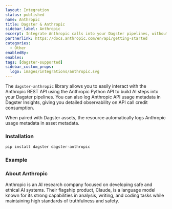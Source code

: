 ```yaml
---
layout: Integration
status: published
name: Anthropic
title: Dagster & Anthropic
sidebar_label: Anthropic
excerpt: Integrate Anthropic calls into your Dagster pipelines, without breaking the bank.
partnerlink: https://docs.anthropic.com/en/api/getting-started
categories:
  - Other
enabledBy:
enables:
tags: [dagster-supported]
sidebar_custom_props:
  logo: images/integrations/anthropic.svg
---
```


The `dagster-anthropic` library allows you to easily interact with the Anthropic REST API using the Anthropic Python API to build AI steps into your Dagster pipelines. You can also log Anthropic API usage metadata in Dagster Insights, giving you detailed observability on API call credit consumption.

When paired with Dagster assets, the resource automatically logs Anthropic usage metadata in asset metadata.

### Installation

```bash
pip install dagster dagster-anthropic
```

### Example

<CodeExample path="docs_beta_snippets/docs_beta_snippets/integrations/anthropic.py" language="python" />

### About Anthropic

Anthropic is an AI research company focused on developing safe and ethical AI systems. Their flagship product, Claude, is a language model known for its strong capabilities in analysis, writing, and coding tasks while maintaining high standards of truthfulness and safety.
